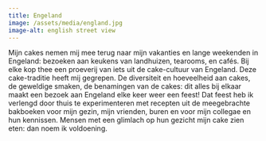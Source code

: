 ```yaml
---
title: Engeland
image: /assets/media/england.jpg
image-alt: english street view
---
```

Mijn cakes nemen mij mee terug naar mijn vakanties en lange weekenden in Engeland: bezoeken aan keukens van landhuizen, tearooms, en cafés. Bij elke kop thee een proeverij van iets uit de cake-cultuur van Engeland. Deze cake-traditie heeft mij gegrepen. De diversiteit en hoeveelheid aan cakes, de geweldige smaken, de benamingen van de cakes: dit alles bij elkaar maakt een bezoek aan Engeland elke keer weer een feest! Dat feest heb ik verlengd door thuis te experimenteren met recepten uit de meegebrachte bakboeken voor mijn gezin, mijn vrienden, buren en voor mijn collegae en hun kennissen. Mensen met een glimlach op hun gezicht mijn cake zien eten: dan noem ik voldoening.
